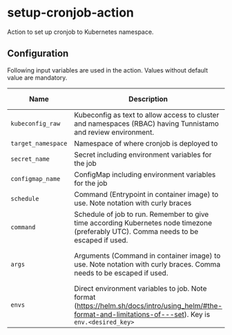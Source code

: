 # setup-cronjob-action

Action to set up cronjob to Kubernetes namespace.

## Configuration

Following input variables are used in the action. Values without default value are mandatory.

| Name               | Description                                                                                                                                               |                    Default value                    |
| ------------------ | --------------------------------------------------------------------------------------------------------------------------------------------------------- | :-------------------------------------------------: |
| `kubeconfig_raw`   | Kubeconfig as text to allow access to cluster and namespaces (RBAC) having Tunnistamo and review environment.                                             |                                                     |
| `target_namespace` | Namespace of where cronjob is deployed to                                                                                                                 |                                                     |
| `secret_name`      | Secret including environment variables for the job                                                                                                        |                         ""                          |
| `configmap_name`   | ConfigMap including environment variables for the job                                                                                                     |                         ""                          |
| `schedule`         | Command (Entrypoint in container image) to use. Note notation with curly braces                                                                           |                     `0 0 * * *`                     |
| `command`          | Schedule of job to run. Remember to give time according Kubernetes node timezone (preferably UTC). Comma needs to be escaped if used.                     |                     `{bin/sh}`                      |
| `args`             | Arguments (Command in container image) to use. Note notation with curly braces. Comma needs to be escaped if used.                                        | `{-c,date; echo Hello from the Kubernetes cluster}` |
| `envs`             | Direct environment variables to job. Note format (https://helm.sh/docs/intro/using_helm/#the-format-and-limitations-of---set). Key is `env.<desired_key>` |                         ""                          |
